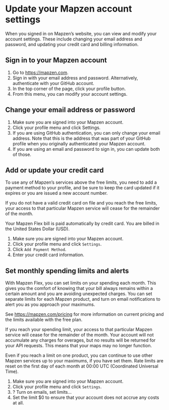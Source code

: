 # Update your Mapzen account settings

When you signed in on Mapzen’s website, you can view and modify your account settings. These include changing your email address and password, and updating your credit card and billing information.

## Sign in to your Mapzen account

1. Go to https://mapzen.com.
2. Sign in with your email address and password. Alternatively, authenticate with your GitHub account.
3. In the top corner of the page, click your profile button.
4. From this menu, you can modify your account settings.

## Change your email address or password

1. Make sure you are signed into your Mapzen account.
2. Click your profile menu and click Settings.
3. If you are using GitHub authentication, you can only change your email address. Note that this is the address that was part of your GitHub profile when you originally authenticated your Mapzen account.
4. If you are using an email and password to sign in, you can update both of those.

## Add or update your credit card

To use any of Mapzen’s services above the free limits, you need to add a payment method to your profile, and be sure to keep the card updated if it expires or you are issued a new account number.

If you do not have a valid credit card on file and you reach the free limits, your access to that particular Mapzen service will cease for the remainder of the month.

Your Mapzen Flex bill is paid automatically by credit card. You are billed in the United States Dollar (USD).

1. Make sure you are signed into your Mapzen account.
2. Click your profile menu and click `Settings`.
3. Click `Add Payment Method`.
4. Enter your credit card information.

## Set monthly spending limits and alerts

With Mapzen Flex, you can set limits on your spending each month. This gives you the comfort of knowing that your bill always remains within a certain amount and you are avoiding unexpected charges. You can set separate limits for each Mapzen product, and turn on email notifications to alert you as you approach your maximums.

See https://mapzen.com/pricing for more information on current pricing and the limits available with the free plan.

If you reach your spending limit, your access to that particular Mapzen service will cease for the remainder of the month. Your account will not accumulate any charges for overages, but no results will be returned for your API requests. This means that your maps may no longer function.

Even if you reach a limit on one product, you can continue to use other Mapzen services up to your maximums, if you have set them. Rate limits are reset on the first day of each month at 00:00 UTC (Coordinated Universal Time).

1. Make sure you are signed into your Mapzen account.
2. Click your profile menu and click `Settings`.
3. ? Turn on emails, set limits...
4. Set the limit $0 to ensure that your account does not accrue any costs at all.

